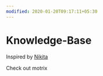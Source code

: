 ```yaml
---
modified: 2020-01-20T09:17:11+05:30
---
```


# Knowledge-Base
Inspired by [Nikita](https://github.com/nikitavoloboev/knowledge)

Check out motrix